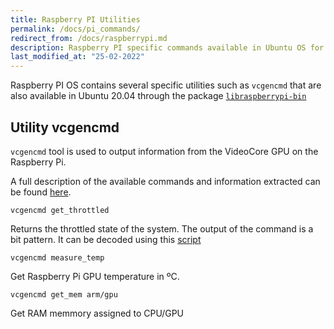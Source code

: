 ```yaml
---
title: Raspberry PI Utilities
permalink: /docs/pi_commands/
redirect_from: /docs/raspberrypi.md
description: Raspberry PI specific commands available in Ubuntu OS for getting information about temperature and throttled status.
last_modified_at: "25-02-2022"
---
```


Raspberry PI OS contains several specific utilities such as `vcgencmd` that are also available in Ubuntu 20.04 through the package [`libraspberrypi-bin`](https://packages.ubuntu.com/focal-updates/libraspberrypi-bin)

## Utility vcgencmd

`vcgencmd` tool is used to output information from the VideoCore GPU on the Raspberry Pi.

A full description of the available commands and information extracted can be found [here](https://www.raspberrypi.org/documentation/computers/os.html#vcgencmd).

```shell
vcgencmd get_throttled
```

Returns the throttled state of the system. The output of the command is a bit pattern. It can be decoded using this [script](https://gist.github.com/aallan/0b03f5dcc65756dde6045c6e96c26459)

```shell
vcgencmd measure_temp
```

Get Raspberry Pi GPU temperature in ºC.

```shell
vcgencmd get_mem arm/gpu
```

Get RAM memmory assigned to CPU/GPU




